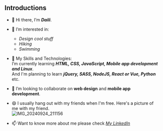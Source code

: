 ## Introductions
- 👋 Hi there, I’m _**Daili**_.
- 💞️ I’m interested in:  
   * _Design cool stuff_
   * _Hiking_
   * _Swimming_
- 🌱 My Skills and Technologies:  
  I’m currently learning _**HTML, CSS, JavaScript, Mobile app development and Linux**_.  
  And I'm planning to learn _**jQuery, SASS, NodeJS, React or Vue, Python**_ etc. 
- 👀 I’m looking to collaborate on **web design** and **mobile app development**.
- 😄 I usually hang out with my friends when I'm free. Here's a picture of me with my friend.  
  ![IMG_20240924_211156](https://github.com/user-attachments/assets/2afc3c6c-7754-42c3-8ce8-a41dc3ed4cf1)

- 📫 Want to know more about me please check [_My LinkedIn_](https://www.linkedin.com/in/daili-xi-352b5432a)


<!---
Daili-xd/Daili-xd is a ✨ special ✨ repository because its `README.md` (this file) appears on your GitHub profile.
You can click the Preview link to take a look at your changes.
--->
